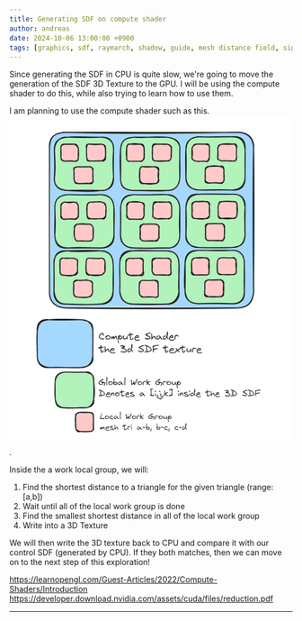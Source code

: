 ```yaml
---
title: Generating SDF on compute shader 
author: andreas
date: 2024-10-06 13:00:00 +0900
tags: [graphics, sdf, raymarch, shadow, guide, mesh distance field, signed distance field, opengl, c++, compute shader]
---
```

Since generating the SDF in CPU is quite slow, we're going to move the generation of the SDF 3D Texture to the GPU. I will be using the compute shader to do this, while also trying to learn how to use them.

I am planning to use the compute shader such as this.
![Debugging](../assets/img/post_img/2024-10-06-sdf-generate-on-compute-shader/worksplit.png).

Inside the a work local group, we will:
1. Find the shortest distance to a triangle for the given triangle (range: [a,b])
2. Wait until all of the local work group is done
3. Find the smallest shortest distance in all of the local work group
4. Write into a 3D Texture

We will then write the 3D texture back to CPU and compare it with our control SDF (generated by CPU). If they both matches, then we can move on to the next step of this exploration!

https://learnopengl.com/Guest-Articles/2022/Compute-Shaders/Introduction
https://developer.download.nvidia.com/assets/cuda/files/reduction.pdf

---
